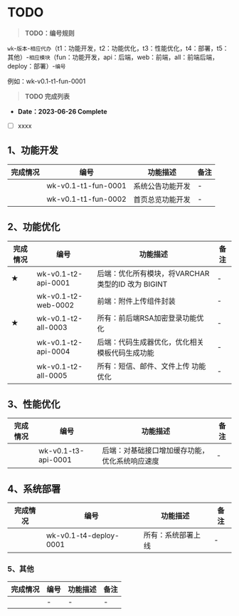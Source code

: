# TODO



> **TODO：编号规则**

`wk`-`版本`-`相应代办`（t1：功能开发，t2：功能优化，t3：性能优化，t4：部署，t5：其他）-`相应模块`（fun：功能开发，api：后端，web：前端，all：前端后端，deploy：部署）-`编号`

例如：wk-v0.1-t1-fun-0001



> **TODO 完成列表**



-  **Date：2023-06-26 Complete**

- [ ] xxxx







## 1、功能开发



| 完成情况 | 编号                | 功能描述         | 备注 |
| -------- | ------------------- | ---------------- | ---- |
|          | wk-v0.1-t1-fun-0001 | 系统公告功能开发 | -    |
|          | wk-v0.1-t1-fun-0002 | 首页总览功能开发 | -    |





## 2、功能优化



| 完成情况 | 编号                | 功能描述                                          | 备注 |
| -------- | ------------------- | ------------------------------------------------- | ---- |
| ★        | wk-v0.1-t2-api-0001 | 后端：优化所有模块，将VARCHAR类型的ID 改为 BIGINT | -    |
|          | wk-v0.1-t2-web-0002 | 前端：附件上传组件封装                            | -    |
| ★        | wk-v0.1-t2-all-0003 | 所有：前后端RSA加密登录功能优化                   | -    |
|          | wk-v0.1-t2-api-0004 | 后端：代码生成器优化，优化相关模板代码生成功能    | -    |
|          | wk-v0.1-t2-all-0005 | 所有：短信、邮件、文件上传 功能优化               | -    |



## 3、性能优化

| 完成情况 | 编号                | 功能描述                                       | 备注 |
| -------- | ------------------- | ---------------------------------------------- | ---- |
|          | wk-v0.1-t3-api-0001 | 后端：对基础接口增加缓存功能，优化系统响应速度 | -    |



## 4、系统部署

| 完成情况 | 编号                   | 功能描述           | 备注 |
| -------- | ---------------------- | ------------------ | ---- |
|          | wk-v0.1-t4-deploy-0001 | 所有：系统部署上线 | -    |



### 5、其他

| 完成情况 | 编号 | 功能描述 | 备注 |
| -------- | ---- | -------- | ---- |
|          | -    | -        | -    |

